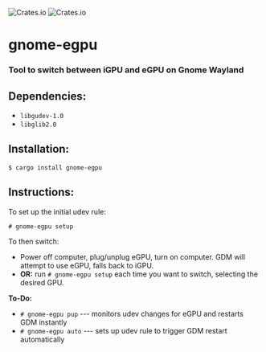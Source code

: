 ![Crates.io](https://img.shields.io/crates/v/gnome-egpu)
![Crates.io](https://img.shields.io/crates/l/gnome-egpu)

# gnome-egpu

### Tool to switch between iGPU and eGPU on Gnome Wayland

## Dependencies:

- ```libgudev-1.0```
- ```libglib2.0```

## Installation:

```
$ cargo install gnome-egpu
```


## Instructions:

To set up the initial udev rule:

```
# gnome-egpu setup
```

To then switch:

- Power off computer, plug/unplug eGPU, turn on computer. GDM will attempt to use eGPU, falls back to iGPU.
- **OR:** run ```# gnome-egpu setup``` each time you want to switch, selecting the desired GPU.

**To-Do:**
- ```# gnome-egpu pup``` --- monitors udev changes for eGPU and restarts GDM instantly
- ```# gnome-egpu auto``` --- sets up udev rule to trigger GDM restart automatically
